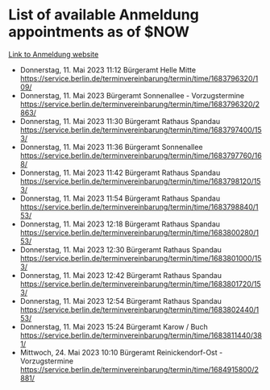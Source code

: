 # List of available Anmeldung appointments as of $NOW
[Link to Anmeldung website](https://service.berlin.de/terminvereinbarung/termin/tag.php?termin=1&anliegen[]=120686&dienstleisterlist=122210,122217,327316,122219,327312,122227,327314,122231,327346,122243,327348,122254,122252,329742,122260,329745,122262,329748,122271,327278,122273,327274,122277,327276,330436,122280,327294,122282,327290,122284,327292,122291,327270,122285,327266,122286,327264,122296,327268,150230,329760,122297,327286,122294,327284,122312,329763,122314,329775,122304,327330,122311,327334,122309,327332,317869,122281,327352,122279,329772,122283,122276,327324,122274,327326,122267,329766,122246,327318,122251,327320,122257,327322,122208,327298,122226,327300&herkunft=http%3A%2F%2Fservice.berlin.de%2Fdienstleistung%2F120686%2F)
- Donnerstag, 11. Mai 2023 11:12 Bürgeramt Helle Mitte https://service.berlin.de/terminvereinbarung/termin/time/1683796320/109/
- Donnerstag, 11. Mai 2023  Bürgeramt Sonnenallee - Vorzugstermine https://service.berlin.de/terminvereinbarung/termin/time/1683796320/2863/
- Donnerstag, 11. Mai 2023 11:30 Bürgeramt Rathaus Spandau https://service.berlin.de/terminvereinbarung/termin/time/1683797400/153/
- Donnerstag, 11. Mai 2023 11:36 Bürgeramt Sonnenallee https://service.berlin.de/terminvereinbarung/termin/time/1683797760/168/
- Donnerstag, 11. Mai 2023 11:42 Bürgeramt Rathaus Spandau https://service.berlin.de/terminvereinbarung/termin/time/1683798120/153/
- Donnerstag, 11. Mai 2023 11:54 Bürgeramt Rathaus Spandau https://service.berlin.de/terminvereinbarung/termin/time/1683798840/153/
- Donnerstag, 11. Mai 2023 12:18 Bürgeramt Rathaus Spandau https://service.berlin.de/terminvereinbarung/termin/time/1683800280/153/
- Donnerstag, 11. Mai 2023 12:30 Bürgeramt Rathaus Spandau https://service.berlin.de/terminvereinbarung/termin/time/1683801000/153/
- Donnerstag, 11. Mai 2023 12:42 Bürgeramt Rathaus Spandau https://service.berlin.de/terminvereinbarung/termin/time/1683801720/153/
- Donnerstag, 11. Mai 2023 12:54 Bürgeramt Rathaus Spandau https://service.berlin.de/terminvereinbarung/termin/time/1683802440/153/
- Donnerstag, 11. Mai 2023 15:24 Bürgeramt Karow / Buch https://service.berlin.de/terminvereinbarung/termin/time/1683811440/381/
- Mittwoch, 24. Mai 2023 10:10 Bürgeramt Reinickendorf-Ost - Vorzugstermine https://service.berlin.de/terminvereinbarung/termin/time/1684915800/2881/
